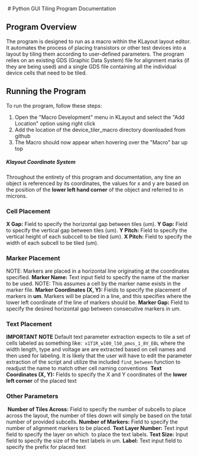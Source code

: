  # Python GUI Tiling Program Documentation

## Program Overview
The program is designed to run as a macro within the KLayout layout editor. It automates the process of placing transistors or other test devices into a layout by tiling them according to user-defined parameters. The program relies on an existing GDS (Graphic Data System) file for alignment marks (if they are being used) and a single GDS file containing all the individual device cells that need to be tiled.

## Running the Program
To run the program, follow these steps:

1. Open the "Macro Development" menu in KLayout and select the "Add Location" option using right click
2. Add the location of the device_tiler_macro directory downloaded from github
3. The Macro should now appear when hovering over the "Macro" bar up top

##### Klayout Coordinate System
Throughout the entirety of this program and documentation, any tine an object is referenced by its coordinates, the values for x and y are based on the position of the **lower left hand corner** of the object and referred to in microns.
### Cell Placement
**X Gap:** Field to specify the horizontal gap between tiles (um).
**Y Gap:** Field to specify the vertical gap between tiles (um).
**Y Pitch:** Field to specify the vertical height of each subccell to be tiled (um).
**X Pitch:** Field to specify the width of each subcell to be tiled (um).

### Marker Placement
NOTE: Markers are placed in a horizontal line originating at the coordinates specified.
**Marker Name:** Text input field to specify the name of the marker to be used. NOTE: This assumes a cell by the marker name exists in the marker file.
**Marker Coordinates (X, Y):** Fields to specify the placement of markers in **um**. Markers will be placed in a line, and this specifies where the lower left coordinate of the line of markers should be.
**Marker Gap:** Field to specify the desired horizontal gap between consecutive markers in um.




### Text Placement 
**IMPORTANT NOTE** Default text parameter extraction expects to tile a set of cells labeled as something like: 
`x1T1R_w100_l50_pmos_1_8V_EBL`
where the width length, type and voltage are are extracted based on cell names and then used for labeling. It is likely that the user will have to edit the parameter extraction of the script and utilize the included `find_between` function to readjust the name to match other cell naming conventions 
**Text Coordinates (X, Y):** Fields to specify the X and Y coordinates of the **lower left corner** of the placed text


### Other Parameters
 **Number of Tiles Across:** Field to specify the number of subcells to place across the layout, the number of tiles down will simply be based on the total number of provided subcells.
**Number of Markers:** Field to specify the number of alignment markers to be placed.
**Text Layer Number:** Text input field to specify the layer on which  to place the text labels.
**Text Size:** Input field to specify the size of the text labels in um.
**Label:** Text input field to specify the prefix for placed text


